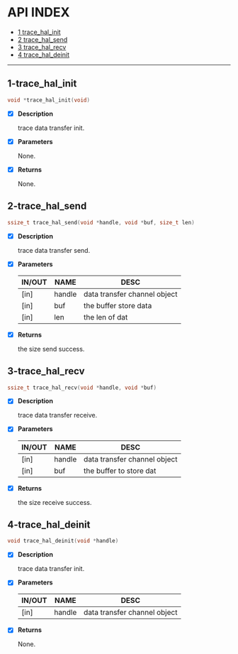 # API INDEX

  * [1 trace_hal_init](#1-trace_hal_init)
  * [2 trace_hal_send](#2-trace_hal_send)
  * [3 trace_hal_recv](#3-trace_hal_recv)
  * [4 trace_hal_deinit](#4-trace_hal_deinit)

------

## 1-trace_hal_init

```c
void *trace_hal_init(void)
```

- [x] **Description**

  trace data transfer init.

- [x] **Parameters**

  None.

- [x] **Returns**

  None.


## 2-trace_hal_send

```c
ssize_t trace_hal_send(void *handle, void *buf, size_t len)
```

- [x] **Description**

  trace data transfer send.

- [x] **Parameters**

  | IN/OUT |  NAME  |  DESC  |
  |--------|--------|--------|
  | [in] | handle | data transfer channel object   |
  | [in] | buf |    the buffer store data   |
  | [in] | len |    the len of dat |

- [x] **Returns**

  the size send success.

## 3-trace_hal_recv

```c
ssize_t trace_hal_recv(void *handle, void *buf)
```

- [x] **Description**

  trace data transfer receive.

- [x] **Parameters**

  | IN/OUT |  NAME  |  DESC  |
  |--------|--------|--------|
  | [in] | handle | data transfer channel object   |
  | [in] | buf |    the buffer to store dat |

- [x] **Returns**

  the size receive success.

## 4-trace_hal_deinit

```c
void trace_hal_deinit(void *handle)
```

- [x] **Description**

  trace data transfer init.

- [x] **Parameters**

  | IN/OUT |  NAME  |  DESC  |
  |--------|--------|--------|
  | [in] | handle | data transfer channel object |

- [x] **Returns**

  None.
